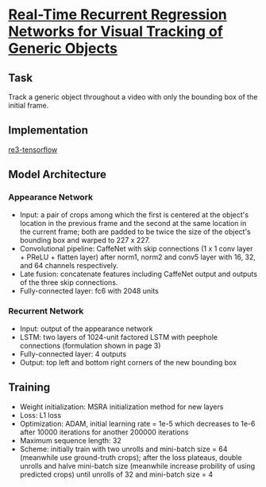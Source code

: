 # [Real-Time Recurrent Regression Networks for Visual Tracking of Generic Objects](https://arxiv.org/pdf/1705.06368.pdf)

## Task
Track a generic object throughout a video with only the bounding box of the initial frame.

## Implementation 
[re3-tensorflow](https://gitlab.cs.washington.edu/xkcd/re3-tensorflow)

## Model Architecture

### Appearance Network
* Input: a pair of crops among which the first is centered at the object's location in the previous frame and the second at the same location in the current frame; both are padded to be twice the size of the object's bounding box and warped to 227 x 227.
* Convolutional pipeline: CaffeNet with skip connections (1 x 1 conv layer + PReLU + flatten layer) after norm1, norm2 and conv5 layer with 16, 32, and 64 channels respectively. 
* Late fusion: concatenate features including CaffeNet output and outputs of the three skip connections.
* Fully-connected layer: fc6 with 2048 units

### Recurrent Network
* Input: output of the appearance network
* LSTM: two layers of 1024-unit factored LSTM with peephole connections (formulation shown in page 3)
* Fully-connected layer: 4 outputs
* Output: top left and bottom right corners of the new bounding box

## Training
* Weight initialization: MSRA initialization method for new layers
* Loss: L1 loss
* Optimization: ADAM, initial learning rate = 1e-5 which decreases to 1e-6 after 10000 iterations for another 200000 iterations
* Maximum sequence length: 32
* Scheme: initially train with two unrolls and mini-batch size = 64 (meanwhile use ground-truth crops); after the loss plateaus, double unrolls and halve mini-batch size (meanwhile increase probility of using predicted crops) until unrolls of 32 and mini-batch size = 4 




